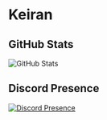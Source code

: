 # Keiran
## GitHub Stats

![GitHub Stats](https://github-readme-stats.vercel.app/api?username=keircn&theme=rose_pine&show_icons=true&hide_border=true&count_private=true)

<!-- ![GitHub Stats](https://github-readme-streak-stats.herokuapp.com/?user=q4ow&theme=tokyonight&hide_border=true) -->

<!-- ![GitHub Stats](https://github-readme-stats.vercel.app/api/top-langs/?username=q4ow&theme=tokyonight&show_icons=true&hide_border=true&compact=true) -->

## Discord Presence

[![Discord Presence](https://lanyard.cnrad.dev/api/1230319937155760131?theme=&bg=191724&hideBadges=true&showDisplayName=true&theme=dark)](https://discord.com/users/1230319937155760131)
